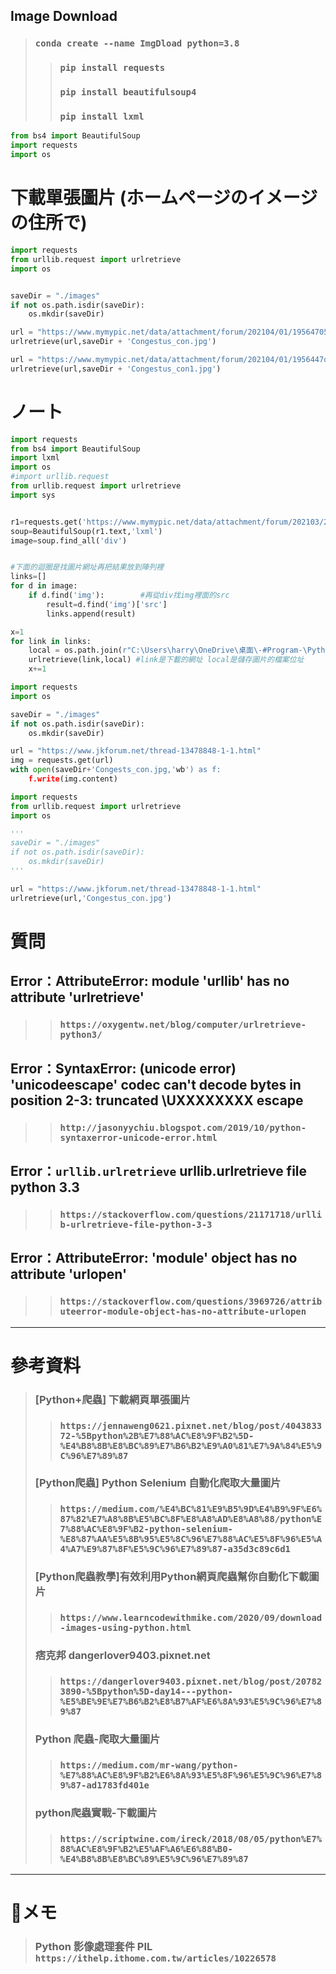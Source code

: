## Image Download
> ### `conda create --name ImgDload python=3.8`
>> ### `pip install requests`
>> ### `pip install beautifulsoup4`
>> ### `pip install lxml`
```python
from bs4 import BeautifulSoup
import requests
import os
```
# 下載單張圖片 (ホームページのイメージの住所で)
```python
import requests
from urllib.request import urlretrieve
import os


saveDir = "./images"
if not os.path.isdir(saveDir):
    os.mkdir(saveDir)

url = "https://www.mymypic.net/data/attachment/forum/202104/01/19564705x4sar445kb72xa.jpg"
urlretrieve(url,saveDir + 'Congestus_con.jpg')

url = "https://www.mymypic.net/data/attachment/forum/202104/01/1956447qdkf68fqqzdm2qi.jpg"
urlretrieve(url,saveDir + 'Congestus_con1.jpg')
```

# ノート
```python
import requests
from bs4 import BeautifulSoup
import lxml
import os
#import urllib.request
from urllib.request import urlretrieve
import sys


r1=requests.get('https://www.mymypic.net/data/attachment/forum/202103/25/180906a3luhambr3t8ttky.jpg')
soup=BeautifulSoup(r1.text,'lxml')
image=soup.find_all('div')


#下面的迴圈是找圖片網址再把結果放到陣列裡
links=[]
for d in image:
	if d.find('img'):        #再從div找img裡面的src  
		result=d.find('img')['src']
		links.append(result)

x=1
for link in links:
	local = os.path.join(r"C:\Users\harry\OneDrive\桌面\-#Program-\Python\Image Download\images\%s.jpg" % x)
	urlretrieve(link,local) #link是下載的網址 local是儲存圖片的檔案位址
	x+=1
```
```python
import requests
import os

saveDir = "./images"
if not os.path.isdir(saveDir):
    os.mkdir(saveDir)

url = "https://www.jkforum.net/thread-13478848-1-1.html"
img = requests.get(url)
with open(saveDir+'Congests_con.jpg,'wb') as f:
    f.write(img.content)
```
```python
import requests
from urllib.request import urlretrieve
import os

'''
saveDir = "./images"
if not os.path.isdir(saveDir):
    os.mkdir(saveDir)
'''

url = "https://www.jkforum.net/thread-13478848-1-1.html"
urlretrieve(url,'Congestus_con.jpg')
```
# 質問
## Error：AttributeError: module 'urllib' has no attribute 'urlretrieve'
>> ### `https://oxygentw.net/blog/computer/urlretrieve-python3/`
## Error：SyntaxError: (unicode error) 'unicodeescape' codec can't decode bytes in position 2-3: truncated \UXXXXXXXX escape
>> ### `http://jasonyychiu.blogspot.com/2019/10/python-syntaxerror-unicode-error.html`
## Error：`urllib.urlretrieve` urllib.urlretrieve file python 3.3 
>> ### `https://stackoverflow.com/questions/21171718/urllib-urlretrieve-file-python-3-3`
## Error：AttributeError: 'module' object has no attribute 'urlopen'
>> ### `https://stackoverflow.com/questions/3969726/attributeerror-module-object-has-no-attribute-urlopen`
___
# 參考資料
> ### [Python+爬蟲] 下載網頁單張圖片
>> ### `https://jennaweng0621.pixnet.net/blog/post/404383372-%5Bpython%2B%E7%88%AC%E8%9F%B2%5D-%E4%B8%8B%E8%BC%89%E7%B6%B2%E9%A0%81%E7%9A%84%E5%9C%96%E7%89%87`
> ### [Python爬蟲] Python Selenium 自動化爬取大量圖片
>> ### `https://medium.com/%E4%BC%81%E9%B5%9D%E4%B9%9F%E6%87%82%E7%A8%8B%E5%BC%8F%E8%A8%AD%E8%A8%88/python%E7%88%AC%E8%9F%B2-python-selenium-%E8%87%AA%E5%8B%95%E5%8C%96%E7%88%AC%E5%8F%96%E5%A4%A7%E9%87%8F%E5%9C%96%E7%89%87-a35d3c89c6d1`
> ### [Python爬蟲教學]有效利用Python網頁爬蟲幫你自動化下載圖片
>> ### `https://www.learncodewithmike.com/2020/09/download-images-using-python.html`
> ### 痞克邦 dangerlover9403.pixnet.net
>> ### `https://dangerlover9403.pixnet.net/blog/post/207823890-%5Bpython%5D-day14---python-%E5%BE%9E%E7%B6%B2%E8%B7%AF%E6%8A%93%E5%9C%96%E7%89%87`
> ### Python 爬蟲-爬取大量圖片
>> ### `https://medium.com/mr-wang/python-%E7%88%AC%E8%9F%B2%E6%8A%93%E5%8F%96%E5%9C%96%E7%89%87-ad1783fd401e`
> ### python爬蟲實戰-下載圖片
>> ### `https://scriptwine.com/ireck/2018/08/05/python%E7%88%AC%E8%9F%B2%E5%AF%A6%E6%88%B0-%E4%B8%8B%E8%BC%89%E5%9C%96%E7%89%87`
___
# 📝メモ
> ### Python 影像處理套件 PIL `https://ithelp.ithome.com.tw/articles/10226578`
> ### 
